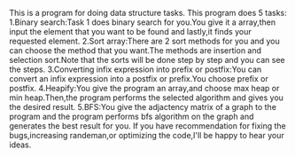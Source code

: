 This is a program for doing data structure tasks.
This program does 5 tasks:
1.Binary search:Task 1 does binary search for you.You give it a array,then input the element that you want to be found and lastly,it finds your requested element.
2.Sort array:There are 2 sort methods for you and you can choose the method that you want.The methods are insertion and selection sort.Note that the sorts will be done step by step and you can see the steps.
3.Converting infix expression into prefix or postfix:You can convert an infix expression into a postfix or prefix.You choose prefix or postfix.
4.Heapify:You give the program an array,and choose max heap or min heap.Then,the program performs the selected algorithm and gives you the desired result.
5.BFS:You give the adjactency matrix of a graph to the program and the program performs bfs algorithm on the graph and generates the best result for you.
If you have recommendation for fixing the bugs,increasing randeman,or optimizing the code,I'll be happy to hear your ideas.
